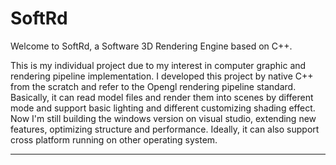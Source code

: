 # SoftRd

Welcome to SoftRd, a Software 3D Rendering Engine based on C++.  


This is my individual project due to my interest in computer graphic and rendering pipeline implementation. I developed this project by native C++ from the scratch and refer to the Opengl rendering pipeline standard. Basically, it can read model files and render them into scenes by different mode and support basic lighting and different customizing shading effect. Now I'm still building the windows version on visual studio, extending new features, optimizing structure and performance. Ideally, it can also support cross platform running on other operating system.


---




